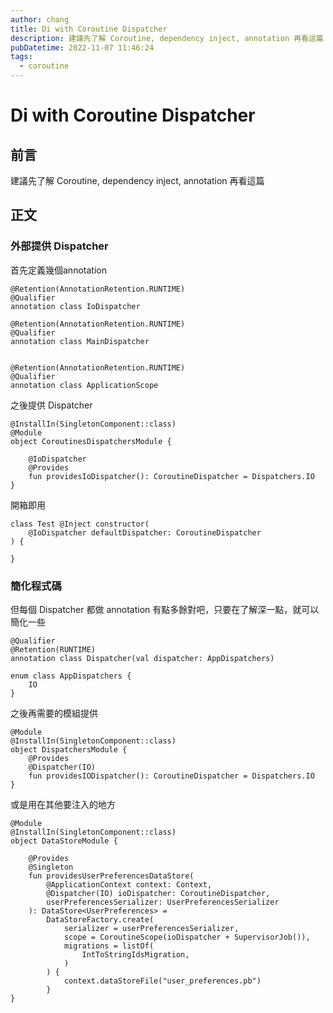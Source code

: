 ```yaml
---
author: chang
title: Di with Coroutine Dispatcher
description: 建議先了解 Coroutine, dependency inject, annotation 再看這篇
pubDatetime: 2022-11-07 11:46:24
tags:
  - coroutine
---
```


# Di with Coroutine Dispatcher

## 前言

建議先了解 Coroutine, dependency inject, annotation 再看這篇

## 正文

### 外部提供 Dispatcher

首先定義幾個annotation

```kotlin=
@Retention(AnnotationRetention.RUNTIME)
@Qualifier
annotation class IoDispatcher

@Retention(AnnotationRetention.RUNTIME)
@Qualifier
annotation class MainDispatcher


@Retention(AnnotationRetention.RUNTIME)
@Qualifier
annotation class ApplicationScope
```

之後提供 Dispatcher

```kotlin=
@InstallIn(SingletonComponent::class)
@Module
object CoroutinesDispatchersModule {

    @IoDispatcher
    @Provides
    fun providesIoDispatcher(): CoroutineDispatcher = Dispatchers.IO
}
```

開箱即用

```kotlin=
class Test @Inject constructor(
    @IoDispatcher defaultDispatcher: CoroutineDispatcher
) {

}
```

### 簡化程式碼

但每個 Dispatcher 都做 annotation 有點多餘對吧，只要在了解深一點，就可以簡化一些

```kotlin=
@Qualifier
@Retention(RUNTIME)
annotation class Dispatcher(val dispatcher: AppDispatchers)

enum class AppDispatchers {
    IO
}
```

之後再需要的模組提供

```kotlin=
@Module
@InstallIn(SingletonComponent::class)
object DispatchersModule {
    @Provides
    @Dispatcher(IO)
    fun providesIODispatcher(): CoroutineDispatcher = Dispatchers.IO
}
```

或是用在其他要注入的地方

```kotlin=
@Module
@InstallIn(SingletonComponent::class)
object DataStoreModule {

    @Provides
    @Singleton
    fun providesUserPreferencesDataStore(
        @ApplicationContext context: Context,
        @Dispatcher(IO) ioDispatcher: CoroutineDispatcher,
        userPreferencesSerializer: UserPreferencesSerializer
    ): DataStore<UserPreferences> =
        DataStoreFactory.create(
            serializer = userPreferencesSerializer,
            scope = CoroutineScope(ioDispatcher + SupervisorJob()),
            migrations = listOf(
                IntToStringIdsMigration,
            )
        ) {
            context.dataStoreFile("user_preferences.pb")
        }
}
```
